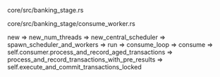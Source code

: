 core/src/banking_stage.rs

core/src/banking_stage/consume_worker.rs

new => new_num_threads => new_central_scheduler => spawn_scheduler_and_workers => run => consume_loop => consume => self.consumer.process_and_record_aged_transactions => process_and_record_transactions_with_pre_results => self.execute_and_commit_transactions_locked
